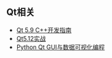 ## Qt相关
- [Qt 5.9 C++开发指南](Qt5.9C++开发指南/README.md)
- [Qt5.12实战](Qt5.12实战/README.md)
- [Python Qt GUI与数据可视化编程](PythonQtGUI与数据可视化编程/README.md)
